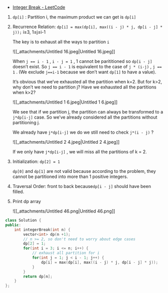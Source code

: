- [Integer Break - LeetCode](https://leetcode.com/problems/integer-break/description/)

1. `dp[i]` : Partition i, the maximum product we can get is `dp[i]`
2. Recurrence Relation: `dp[i] = max(dp[i], max((i - j) * j, dp[i - j] * j));` i≥3, 1≤j≤i-1
    
    The key is to exhaust all the ways to partition `i`
    
    ![[_attachments/Untitled 16.jpeg|Untitled 16.jpeg]]
    
    When `j == i - 1` , `i - j = 1` , 1 cannot be parititioned so `dp[i - j]` doesn’t exist. So `j == i - 1` is equivalent to the case of `j * (i-j)` , `j == 1` . (We exclude `j==i-1` because we don’t want `dp[1]` to have a value).
    
      
    
    It’s obvious that we’ve exhausted all the partition when k=2. But for k>2, why don’t we need to partition j? Have we exhausted all the partitions when k>2?
    
    ![[_attachments/Untitled 1 6.jpeg|Untitled 1 6.jpeg]]
    
    We see that if we partition j, the partition can always be transformed to a `j*dp[i-j]` case. So we’ve already considered all the partitions without partitioning j.
    
      
    
    We already have `j*dp[i-j]` we do we still need to check `j*(i - j)` ?
    
    ![[_attachments/Untitled 2 4.jpeg|Untitled 2 4.jpeg]]
    
    If we only have `j*dp[i-j]` , we will miss all the partitions of k = 2.
    
3. Initialization: `dp[2] = 1`
    
    `dp[0]` and `dp[1]` are not valid because according to the problem, they cannot be partitioned into more than 1 positive integers.
    
4. Traversal Order: front to back because`dp[i - j]` should have been filled.
5. Print dp array
    
    ![[_attachments/Untitled 46.png|Untitled 46.png]]
    

```C++
class Solution {
public:
    int integerBreak(int n) {
        vector<int> dp(n +1);
        // n >= 2, so don't need to worry about edge cases
        dp[2] = 1;
        for(int i = 3; i <= n; i++) {
            // exhaust all partition for i
            for(int j = 1; j < i - 1; j++) {
                dp[i] = max(dp[i], max((i - j) * j, dp[i - j] * j));
            }
        }
        return dp[n];
    }
};
```